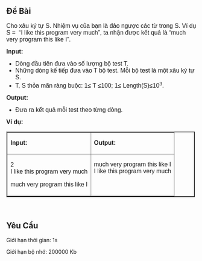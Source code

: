 ## Đề Bài
<div class="submit__des">
<p><span style="font-size:16px;"><span style="font-family:Arial, Helvetica, sans-serif;">Cho xâu ký tự S. Nhiệm vụ của bạn là đảo ngược các từ trong S. Ví dụ S =  “I like this program very much”, ta nhận được kết quả là “much very program this like I”.</span></span></p>
<p><span style="font-size:16px;"><span style="font-family:Arial, Helvetica, sans-serif;"><strong>Input:</strong></span></span></p>
<ul>
<li><span style="font-size:16px;"><span style="font-family:Arial, Helvetica, sans-serif;">Dòng đầu tiên đưa vào số lượng bộ test T.</span></span></li>
<li><span style="font-size:16px;"><span style="font-family:Arial, Helvetica, sans-serif;">Những dòng kế tiếp đưa vào T bộ test. Mỗi bộ test là một xâu ký tự S.</span></span></li>
<li><span style="font-size:16px;"><span style="font-family:Arial, Helvetica, sans-serif;">T, S thỏa mãn ràng buộc: 1≤ T ≤100; 1≤ Length(S)≤10<sup>3</sup>.</span></span></li>
</ul>
<p><span style="font-size:16px;"><span style="font-family:Arial, Helvetica, sans-serif;"><strong>Output:</strong></span></span></p>
<ul>
<li><span style="font-size:16px;"><span style="font-family:Arial, Helvetica, sans-serif;">Đưa ra kết quả mỗi test theo từng dòng.</span></span></li>
</ul>
<p><span style="font-size:16px;"><span style="font-family:Arial, Helvetica, sans-serif;"><strong>Ví dụ:</strong></span></span></p>
<table border="2" cellspacing="0" style="width:500px;">
<tr>
<td>
<p><strong><span style="font-size:16px;"><span style="font-family:Arial, Helvetica, sans-serif;">Input:</span></span></strong></p>
</td>
<td>
<p><strong><span style="font-size:16px;"><span style="font-family:Arial, Helvetica, sans-serif;">Output:</span></span></strong></p>
</td>
</tr>
<tr>
<td>
<p><span style="font-size:16px;"><span style="font-family:Arial, Helvetica, sans-serif;">2<br/>
			I like this program very much</span></span></p>
<p><span style="font-size:16px;"><span style="font-family:Arial, Helvetica, sans-serif;">much very program this like I</span></span></p>
</td>
<td>
<p><span style="font-size:16px;"><span style="font-family:Arial, Helvetica, sans-serif;">much very program this like I<br/>
			I like this program very much</span></span></p>
<p> </p>
</td>
</tr>
</table>
<p> </p>
<p style="clear: left"></p>
</div>

## Yêu Cầu
<div class="submit__req">
<p>Giới hạn thời gian: <span>1s</span></p>
<p>Giới hạn bộ nhớ: <span>200000 Kb</span></p>
</div>
